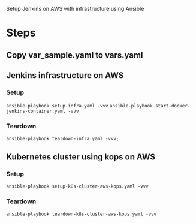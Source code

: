 Setup Jenkins on AWS with infrastructure using Ansible

# Steps

## Copy var_sample.yaml to vars.yaml

## Jenkins infrastructure on AWS 

### Setup

`` ansible-playbook setup-infra.yaml -vvv ``
`` ansible-playbook start-docker-jenkins-container.yaml -vvv ``

### Teardown

`` ansible-playbook teardown-infra.yaml -vvv; ``


## Kubernetes cluster using kops on AWS

### Setup

`` ansible-playbook setup-k8s-cluster-aws-kops.yaml -vvv ``

### Teardown

`` ansible-playbook teardown-k8s-cluster-aws-kops.yaml -vvv ``
